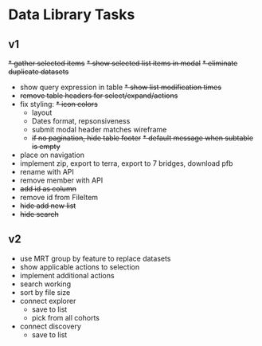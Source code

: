 # Data Library Tasks
## v1
~~* gather selected items~~
~~* show selected list items in modal~~
~~* eliminate duplicate datasets~~
* show query expression in table
~~* show list modification times~~
* ~~remove table headers for select/expand/actions~~
* fix styling:
  ~~* icon colors~~
  * layout
  * Dates format, repsonsiveness
  * submit modal header matches wireframe
  * ~~if no pagination, hide table footer~~
~~* default message when subtable is empty~~
* place on navigation
* implement zip, export to terra, export to 7 bridges, download pfb
* rename with API
* remove member with API
* ~~add id as column~~
* remove id from FileItem
* ~~hide add new list~~
* ~~hide search~~

## v2
* use MRT group by feature to replace datasets
* show applicable actions to selection
* implement additional actions
* search working
* sort by file size
* connect explorer
  * save to list
  * pick from all cohorts
* connect discovery
  * save to list
